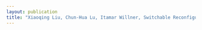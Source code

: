 ```yaml
---
layout: publication
title: "Xiaoqing Liu, Chun-Hua Lu, Itamar Willner, Switchable Reconfiguration of Nucleic Acid Nanostructures by Stimuli-Responsive DNA Machines. Acc. Chem. Res. 2014, 47, 1673–1680. DOI: 10.1021/ar400316h"
---
```

